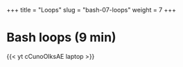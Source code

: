 +++
title = "Loops"
slug = "bash-07-loops"
weight = 7
+++

# Bash loops (9 min)

<!-- ~~~ {.bash} -->
<!-- $ cd ~/Desktop/data-shell/creatures -->
<!-- $ ls   # shows basilisk.dat unicorn.dat -- let's pretend there are several hundred files here -->
<!-- ~~~ -->

<!-- Let's say we want to rename -->
<!-- basilisk.dat -> original-basilisk.dat -->
<!-- unicorn.dat -> original-unicorn.dat -->

<!-- We could try -->

<!-- ~~~ {.bash} -->
<!-- $ mv *.dat original-*.dat   # getting an error -->
<!-- ~~~ -->

<!-- Remember if more than two arguments to mv, the last argument is the destination directory, but there is -->
<!-- no directory matching original-*.dat, so we are getting an error. The proper solution is to use loops. -->

<!-- ~~~ {.bash} -->
<!-- $ for filename in basilisk.dat unicorn.dat     # filename is the loop variable here -->
<!-- > do -->
<!-- >   ls -l $filename                 # get the value of the variable by placing $ in front of it -->
<!-- > done -->
<!-- ~~~ -->

<!-- $filename is equivalent to ${filename} -->

<!-- Let's simplify the previous loop: -->
<!-- ~~~ {.bash} -->
<!-- $ for f in *.dat -->
<!-- > do -->
<!-- >   ls -l $f -->
<!-- > done -->
<!-- ~~~ -->

<!-- Let's include two commands per each loop iteration: -->
<!-- ~~~ {.bash} -->
<!-- $ for f in *.dat -->
<!-- > do -->
<!-- >   echo $f -->
<!-- >   head -3 $f -->
<!-- > done -->
<!-- ~~~ -->

<!-- Now to renaming basilisk.dat -> original-basilisk.dat, unicorn.dat original-unicorn.dat: -->
<!-- ~~~ {.bash} -->
<!-- $ for f in *.dat -->
<!-- > do -->
<!-- > cp $f original-$f -->
<!-- > done -->
<!-- ~~~ -->

<!-- > **Quiz 9:** Output of a loop. -->

<!-- > **Quiz 10:** Write a loop. -->

<!-- The general syntax is -->

<!-- ~~~ {.bash} -->
<!-- $ for <variable> in <collection> -->
<!-- > do -->
<!-- >   commands with $variable -->
<!-- > done -->
<!-- ~~~ -->

<!-- where a collection could be a explicit list of items, a list produced by a wildmask, or a collection of -->
<!-- numbers/letters. For example: -->

<!-- ~~~ {.bash} -->
<!-- $ echo {1..10}   # this is called brace expansion -->
<!-- $ echo {1,2,5}    # very useful for loops or for including into large paths with multiple items, e.g. -->
<!-- $ cd ~/Desktop/data-shell/creatures -->
<!-- $ ls -l ../molecules/{ethane,methane,pentane}.pdb -->
<!-- $ echo {a..z}    # can also use letters -->
<!-- $ echo {a..z}{1..10}   # this will produce 260 items -->
<!-- $ echo {a..z}{a..z}    # this will produce 676 items -->
<!-- $ seq 1 2 10      # step=2, so can use: for i in $(seq 1 2 10) -->
<!-- $ for ((i=1; i<=5; i++)) do echo $i; done   # can use C-style loops -->
<!-- ~~~ -->

<!-- 07-loops.mkv -->
{{< yt cCunoOIksAE laptop >}}
